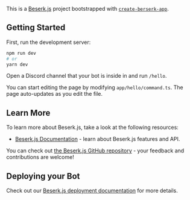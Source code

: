 This is a [Beserk.js](https://vajitsu.com/berserk/) project bootstrapped with [`create-berserk-app`](https://github.com/vercel/berserk.js/tree/canary/packages/create-berserk-app).

## Getting Started

First, run the development server:

```bash
npm run dev
# or
yarn dev
```

Open a Discord channel that your bot is inside in and run `/hello`.

You can start editing the page by modifying `app/hello/command.ts`. The page auto-updates as you edit the file.

## Learn More

To learn more about Beserk.js, take a look at the following resources:

- [Beserk.js Documentation](https://jujutsujs.org/docs) - learn about Beserk.js features and API.

You can check out [the Beserk.js GitHub repository](https://github.com/vajitsu/berserk.js/) - your feedback and contributions are welcome!

## Deploying your Bot

Check out our [Beserk.js deployment documentation](https://jujutsujs.org/docs/deployment) for more details.
